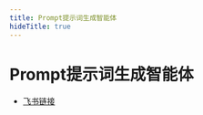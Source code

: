 ```yaml
---
title: Prompt提示词生成智能体
hideTitle: true
---
```


# Prompt提示词生成智能体
* [飞书链接](https://uxkpl4cba3j.feishu.cn/wiki/WDrnwWlxHimqiPkJLPScbjv7n0d)